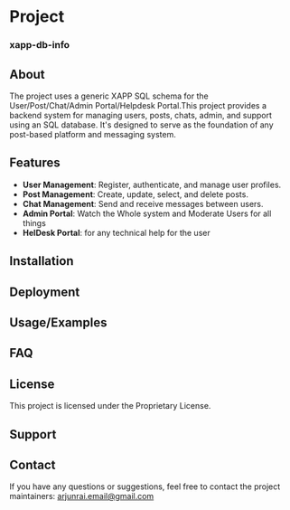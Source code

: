 
# Project 
### xapp-db-info

## About

The project uses a generic XAPP SQL schema for the User/Post/Chat/Admin Portal/Helpdesk Portal.This project provides a backend system for managing users, posts, chats, admin, and support using an SQL database. It's designed to serve as the foundation of any post-based platform and messaging system.

## Features

- **User Management**: Register, authenticate, and manage user profiles.
- **Post Management**: Create, update, select, and delete posts.
- **Chat Management**: Send and receive messages between users.
- **Admin Portal**: Watch the Whole system and Moderate Users for all things
- **HelDesk Portal**: for any technical help for the user

## Installation

## Deployment

## Usage/Examples

## FAQ

## License
This project is licensed under the Proprietary License.

## Support

## Contact
If you have any questions or suggestions, feel free to contact the project maintainers: arjunrai.email@gmail.com

